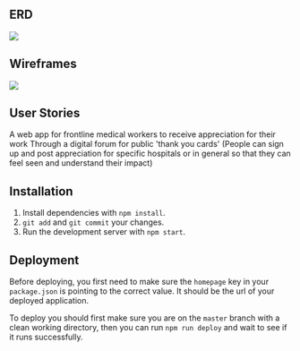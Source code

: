 ## ERD

<img src="https://i.imgur.com/XrljtG8.png"/>

## Wireframes

<img src="https://i.imgur.com/yEWnND3.png"/>

## User Stories

A web app for frontline medical workers
to receive appreciation for their work
Through a digital forum for public 'thank you cards'
(People can sign up and post appreciation for specific hospitals or in general so that they can feel seen and understand their impact)

## Installation

1. Install dependencies with `npm install`.
2. `git add` and `git commit` your changes.
3. Run the development server with `npm start`.

## Deployment

Before deploying, you first need to make sure the `homepage` key in your
`package.json` is pointing to the correct value. It should be the url of your
deployed application.

To deploy you should first make sure you are on the `master` branch with a
clean working directory, then you can run `npm run deploy` and wait to see if
it runs successfully.
